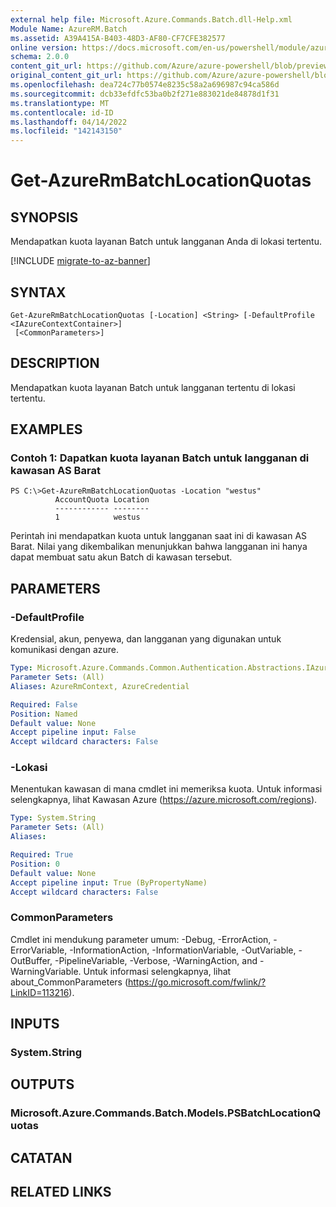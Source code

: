 ```yaml
---
external help file: Microsoft.Azure.Commands.Batch.dll-Help.xml
Module Name: AzureRM.Batch
ms.assetid: A39A415A-B403-48D3-AF80-CF7CFE382577
online version: https://docs.microsoft.com/en-us/powershell/module/azurerm.batch/get-azurermbatchlocationquotas
schema: 2.0.0
content_git_url: https://github.com/Azure/azure-powershell/blob/preview/src/ResourceManager/AzureBatch/Commands.Batch/help/Get-AzureRmBatchLocationQuotas.md
original_content_git_url: https://github.com/Azure/azure-powershell/blob/preview/src/ResourceManager/AzureBatch/Commands.Batch/help/Get-AzureRmBatchLocationQuotas.md
ms.openlocfilehash: dea724c77b0574e8235c58a2a696987c94ca586d
ms.sourcegitcommit: dcb33efdfc53ba0b2f271e883021de84878d1f31
ms.translationtype: MT
ms.contentlocale: id-ID
ms.lasthandoff: 04/14/2022
ms.locfileid: "142143150"
---
```

# Get-AzureRmBatchLocationQuotas

## SYNOPSIS
Mendapatkan kuota layanan Batch untuk langganan Anda di lokasi tertentu.

[!INCLUDE [migrate-to-az-banner](../../includes/migrate-to-az-banner.md)]

## SYNTAX

```
Get-AzureRmBatchLocationQuotas [-Location] <String> [-DefaultProfile <IAzureContextContainer>]
 [<CommonParameters>]
```

## DESCRIPTION
Mendapatkan kuota layanan Batch untuk langganan tertentu di lokasi tertentu.

## EXAMPLES

### Contoh 1: Dapatkan kuota layanan Batch untuk langganan di kawasan AS Barat
```
PS C:\>Get-AzureRmBatchLocationQuotas -Location "westus"
          AccountQuota Location
          ------------ --------
          1            westus
```

Perintah ini mendapatkan kuota untuk langganan saat ini di kawasan AS Barat.
Nilai yang dikembalikan menunjukkan bahwa langganan ini hanya dapat membuat satu akun Batch di kawasan tersebut.

## PARAMETERS

### -DefaultProfile
Kredensial, akun, penyewa, dan langganan yang digunakan untuk komunikasi dengan azure.

```yaml
Type: Microsoft.Azure.Commands.Common.Authentication.Abstractions.IAzureContextContainer
Parameter Sets: (All)
Aliases: AzureRmContext, AzureCredential

Required: False
Position: Named
Default value: None
Accept pipeline input: False
Accept wildcard characters: False
```

### -Lokasi
Menentukan kawasan di mana cmdlet ini memeriksa kuota.
Untuk informasi selengkapnya, lihat Kawasan Azure (https://azure.microsoft.com/regions).

```yaml
Type: System.String
Parameter Sets: (All)
Aliases:

Required: True
Position: 0
Default value: None
Accept pipeline input: True (ByPropertyName)
Accept wildcard characters: False
```

### CommonParameters
Cmdlet ini mendukung parameter umum: -Debug, -ErrorAction, -ErrorVariable, -InformationAction, -InformationVariable, -OutVariable, -OutBuffer, -PipelineVariable, -Verbose, -WarningAction, and -WarningVariable. Untuk informasi selengkapnya, lihat about_CommonParameters (https://go.microsoft.com/fwlink/?LinkID=113216).

## INPUTS

### System.String

## OUTPUTS

### Microsoft.Azure.Commands.Batch.Models.PSBatchLocationQuotas

## CATATAN

## RELATED LINKS
